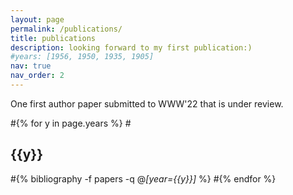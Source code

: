 ```yaml
---
layout: page
permalink: /publications/
title: publications
description: looking forward to my first publication:)
#years: [1956, 1950, 1935, 1905]
nav: true
nav_order: 2
---
```

<!-- _pages/publications.md -->
<div class="publications">
  
One first author paper submitted to WWW'22 that is under review. 

#{% for y in page.years %}
  #<h2 class="year">{{y}}</h2>
  #{% bibliography -f papers -q @*[year={{y}}]* %}
#{% endfor %}

</div>
